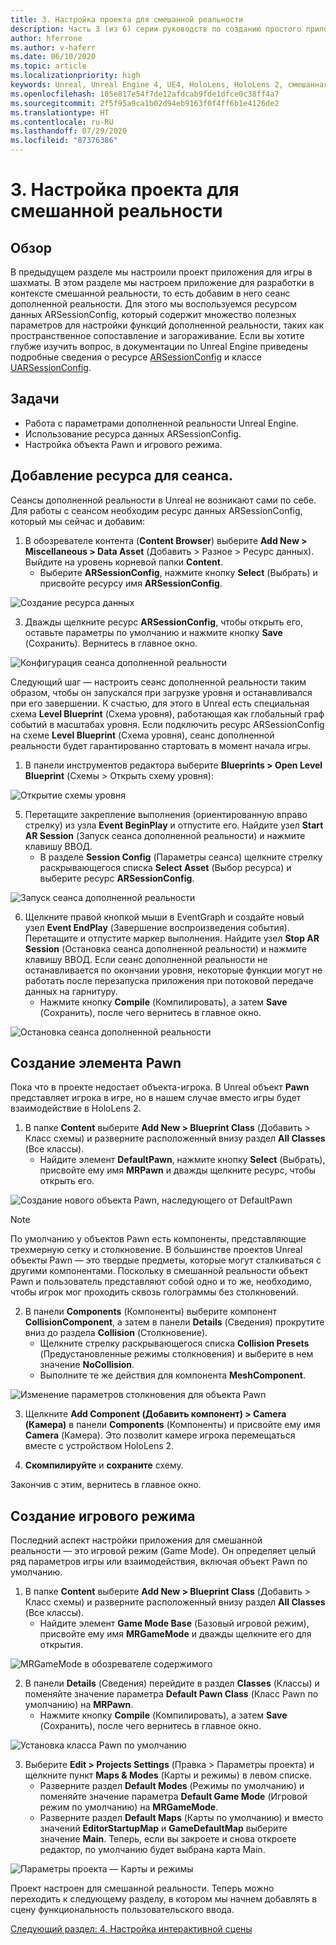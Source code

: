 ```yaml
---
title: 3. Настройка проекта для смешанной реальности
description: Часть 3 (из 6) серии руководств по созданию простого приложения для игры в шахматы с помощью Unreal Engine 4 и подключаемого модуля средств разработки пользовательского интерфейса (UX) из набора средств для смешанной реальности
author: hferrone
ms.author: v-haferr
ms.date: 06/10/2020
ms.topic: article
ms.localizationpriority: high
keywords: Unreal, Unreal Engine 4, UE4, HoloLens, HoloLens 2, смешанная реальность, учебник, начало работы, MRTK, UXT, средства разработки пользовательского интерфейса, средства UX, документация
ms.openlocfilehash: 105e817e54f7de12afdcab9fde1dfce0c38ff4a7
ms.sourcegitcommit: 2f5f95a9ca1b02d94eb9163f0f4ff6b1e4126de2
ms.translationtype: HT
ms.contentlocale: ru-RU
ms.lasthandoff: 07/29/2020
ms.locfileid: "87376386"
---
```

# <a name="3-setting-up-your-project-for-mixed-reality"></a>3. Настройка проекта для смешанной реальности

## <a name="overview"></a>Обзор

В предыдущем разделе мы настроили проект приложения для игры в шахматы. В этом разделе мы настроем приложение для разработки в контексте смешанной реальности, то есть добавим в него сеанс дополненной реальности. Для этого мы воспользуемся ресурсом данных ARSessionConfig, который содержит множество полезных параметров для настройки функций дополненной реальности, таких как пространственное сопоставление и загораживание. Если вы хотите глубже изучить вопрос, в документации по Unreal Engine приведены подробные сведения о ресурсе [ARSessionConfig](https://docs.unrealengine.com/en-US/PythonAPI/class/ARSessionConfig.html) и классе [UARSessionConfig](https://docs.unrealengine.com/en-US/API/Runtime/AugmentedReality/UARSessionConfig/index.html).

## <a name="objectives"></a>Задачи
* Работа с параметрами дополненной реальности Unreal Engine. 
* Использование ресурса данных ARSessionConfig.
* Настройка объекта Pawn и игрового режима.

## <a name="adding-the-session-asset"></a>Добавление ресурса для сеанса.
Сеансы дополненной реальности в Unreal не возникают сами по себе. Для работы с сеансом необходим ресурс данных ARSessionConfig, который мы сейчас и добавим:

1. В обозревателе контента (**Content Browser**) выберите **Add New > Miscellaneous > Data Asset** (Добавить > Разное > Ресурс данных). Выйдите на уровень корневой папки **Content**. 
    * Выберите **ARSessionConfig**, нажмите кнопку **Select** (Выбрать) и присвойте ресурсу имя **ARSessionConfig**.

![Создание ресурса данных](images/unreal-uxt/3-createasset.PNG)

3. Дважды щелкните ресурс **ARSessionConfig**, чтобы открыть его, оставьте параметры по умолчанию и нажмите кнопку **Save** (Сохранить). Вернитесь в главное окно. 

![Конфигурация сеанса дополненной реальности](images/unreal-uxt/3-arsessionconfig.PNG)

Следующий шаг — настроить сеанс дополненной реальности таким образом, чтобы он запускался при загрузке уровня и останавливался при его завершении. К счастью, для этого в Unreal есть специальная схема **Level Blueprint** (Схема уровня), работающая как глобальный граф событий в масштабах уровня. Если подключить ресурс ARSessionConfig на схеме **Level Blueprint** (Схема уровня), сеанс дополненной реальности будет гарантированно стартовать в момент начала игры.

1. В панели инструментов редактора выберите **Blueprints > Open Level Blueprint** (Схемы > Открыть схему уровня): 

![Открытие схемы уровня](images/unreal-uxt/3-level-blueprint.PNG)

5. Перетащите закрепление выполнения (ориентированную вправо стрелку) из узла **Event BeginPlay** и отпустите его. Найдите узел **Start AR Session** (Запуск сеанса дополненной реальности) и нажмите клавишу ВВОД.  
    * В разделе **Session Config** (Параметры сеанса) щелкните стрелку раскрывающегося списка **Select Asset** (Выбор ресурса) и выберите ресурс **ARSessionConfig**. 

![Запуск сеанса дополненной реальности](images/unreal-uxt/3-start-ar-session.PNG)

6. Щелкните правой кнопкой мыши в EventGraph и создайте новый узел **Event EndPlay** (Завершение воспроизведения события). Перетащите и отпустите маркер выполнения. Найдите узел **Stop AR Session** (Остановка сеанса дополненной реальности) и нажмите клавишу ВВОД. Если сеанс дополненной реальности не останавливается по окончании уровня, некоторые функции могут не работать после перезапуска приложения при потоковой передаче данных на гарнитуру. 
    * Нажмите кнопку **Compile** (Компилировать), а затем **Save** (Сохранить), после чего вернитесь в главное окно.

![Остановка сеанса дополненной реальности](images/unreal-uxt/3-stoparsession.PNG)

## <a name="create-a-pawn"></a>Создание элемента Pawn
Пока что в проекте недостает объекта-игрока. В Unreal объект **Pawn** представляет игрока в игре, но в нашем случае вместо игры будет взаимодействие в HoloLens 2.

1. В папке **Content** выберите **Add New > Blueprint Class** (Добавить > Класс схемы) и разверните расположенный внизу раздел **All Classes** (Все классы). 
    * Найдите элемент **DefaultPawn**, нажмите кнопку **Select** (Выбрать), присвойте ему имя **MRPawn** и дважды щелкните ресурс, чтобы открыть его. 

![Создание нового объекта Pawn, наследующего от DefaultPawn](images/unreal-uxt/3-defaultpawn.PNG)

> [!NOTE]
> По умолчанию у объектов Pawn есть компоненты, представляющие трехмерную сетку и столкновение. В большинстве проектов Unreal объекты Pawn — это твердые предметы, которые могут сталкиваться с другими компонентами. Поскольку в смешанной реальности объект Pawn и пользователь представляют собой одно и то же, необходимо, чтобы игрок мог проходить сквозь голограммы без столкновений. 

2. В панели **Components** (Компоненты) выберите компонент **CollisionComponent**, а затем в панели **Details** (Сведения) прокрутите вниз до раздела **Collision** (Столкновение). 
    * Щелкните стрелку раскрывающегося списка **Collision Presets** (Предустановленные режимы столкновения) и выберите в нем значение **NoCollision**. 
    * Выполните те же действия для компонента **MeshComponent**.

![Изменение параметров столкновения для объекта Pawn](images/unreal-uxt/3-nocollision.PNG)

3. Щелкните **Add Component (Добавить компонент) > Camera (Камера)** в панели **Components** (Компоненты) и присвойте ему имя **Camera** (Камера). Это позволит камере игрока перемещаться вместе с устройством HoloLens 2.

4. **Скомпилируйте** и **сохраните** схему.

Закончив с этим, вернитесь в главное окно.

## <a name="create-a-game-mode"></a>Создание игрового режима
Последний аспект настройки приложения для смешанной реальности — это игровой режим (Game Mode). Он определяет целый ряд параметров игры или взаимодействия, включая объект Pawn по умолчанию.

1.  В папке **Content** выберите **Add New > Blueprint Class** (Добавить > Класс схемы) и разверните расположенный внизу раздел **All Classes** (Все классы). 
    * Найдите элемент **Game Mode Base** (Базовый игровой режим), присвойте ему имя **MRGameMode** и дважды щелкните его для открытия. 

![MRGameMode в обозревателе содержимого](images/unreal-uxt/3-gamemode.PNG)

2.  В панели **Details** (Сведения) перейдите в раздел **Classes** (Классы) и поменяйте значение параметра **Default Pawn Class** (Класс Pawn по умолчанию) на **MRPawn**. 
    * Нажмите кнопку **Compile** (Компилировать), а затем **Save** (Сохранить), после чего вернитесь в главное окно. 

![Установка класса Pawn по умолчанию](images/unreal-uxt/3-setpawn.PNG)

3.  Выберите **Edit > Projects Settings** (Правка > Параметры проекта) и щелкните пункт **Maps & Modes** (Карты и режимы) в левом списке. 
    * Разверните раздел **Default Modes** (Режимы по умолчанию) и поменяйте значение параметра **Default Game Mode** (Игровой режим по умолчанию) на **MRGameMode**. 
    * Разверните раздел **Default Maps** (Карты по умолчанию) и вместо значений **EditorStartupMap** и **GameDefaultMap** выберите значение **Main**. Теперь, если вы закроете и снова откроете редактор, по умолчанию будет выбрана карта Main.

![Параметры проекта — Карты и режимы](images/unreal-uxt/3-mapsandmodes.PNG)

Проект настроен для смешанной реальности. Теперь можно переходить к следующему разделу, в котором мы начнем добавлять в сцену функциональность пользовательского ввода. 

[Следующий раздел: 4. Настройка интерактивной сцены](unreal-uxt-ch4.md)